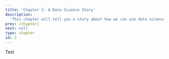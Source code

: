 ```yaml
---
title: 'Chapter 2: A Data Science Story'
description:
  'This chapter will tell you a story about how we can use data science and help you learn some new skills.'
prev: /chapter1
next: null
type: chapter
id: 2
---
```


<exercise id="1" title="test">

Test

</exercise>